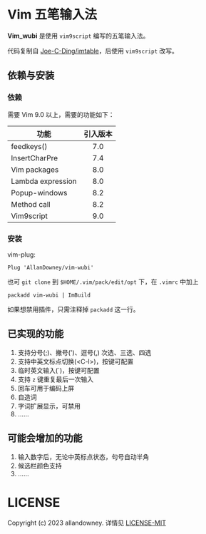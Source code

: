 # Vim 五笔输入法

**Vim_wubi** 是使用 `vim9script` 编写的五笔输入法。

代码复制自 [Joe-C-Ding/imtable](https://github.com/Joe-C-Ding/imtable.git)，后使用 `vim9script` 改写。

## 依赖与安装

### 依赖

需要 Vim 9.0 以上，需要的功能如下：

| 功能              | 引入版本 |
| ----------------- | :------: |
| feedkeys()        |   7.0    |
| InsertCharPre     |   7.4    |
| Vim packages      |   8.0    |
| Lambda expression |   8.0    |
| Popup-windows     |   8.2    |
| Method call       |   8.2    |
| Vim9script        |   9.0    |

### 安装
vim-plug:

```vimscript
Plug 'AllanDowney/vim-wubi'
```

也可 `git clone` 到 `$HOME/.vim/pack/edit/opt` 下，在 `.vimrc` 中加上

```vimscript
packadd vim-wubi | ImBuild
```

如果想禁用插件，只需注释掉 `packadd` 这一行。

## 已实现的功能

1. 支持分号(;)、撇号(')、逗号(,) 次选、三选、四选
2. 支持中英文标点切换(\<C-l>)，按键可配置
3. 临时英文输入(\`)，按键可配置
4. 支持 `z` 键重复最后一次输入
5. 回车可用于编码上屏
6. 自造词
7. 字词扩展显示，可禁用
8. ……

## 可能会增加的功能

1. 输入数字后，无论中英标点状态，句号自动半角
2. 候选栏颜色支持
3. ……

# LICENSE

Copyright (c) 2023 allandowney. 详情见 [LICENSE-MIT](LICENSE)
